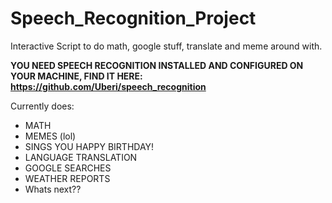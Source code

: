 # Speech_Recognition_Project
Interactive Script to do math, google stuff, translate and meme around with.


**YOU NEED SPEECH RECOGNITION INSTALLED AND CONFIGURED ON YOUR MACHINE, FIND IT HERE: https://github.com/Uberi/speech_recognition**

Currently does:
 - MATH
 - MEMES (lol)
 - SINGS YOU HAPPY BIRTHDAY!
 - LANGUAGE TRANSLATION
 - GOOGLE SEARCHES
 - WEATHER REPORTS
 - Whats next??
